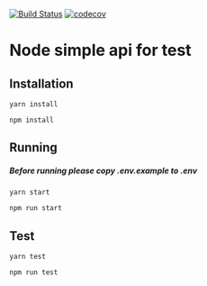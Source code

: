 [![Build Status](https://travis-ci.org/Tolsee/node-api-hackerbay-test.svg?branch=master)](https://travis-ci.org/Tolsee/node-api-hackerbay-test)  [![codecov](https://codecov.io/gh/Tolsee/node-api-hackerbay-test/branch/master/graph/badge.svg)](https://codecov.io/gh/Tolsee/node-api-hackerbay-test)
# Node simple api for test


## Installation

`yarn install`

`npm install`

## Running

##### Before running please copy .env.example to .env

`yarn start`

`npm run start`

## Test

`yarn test`

`npm run test`
